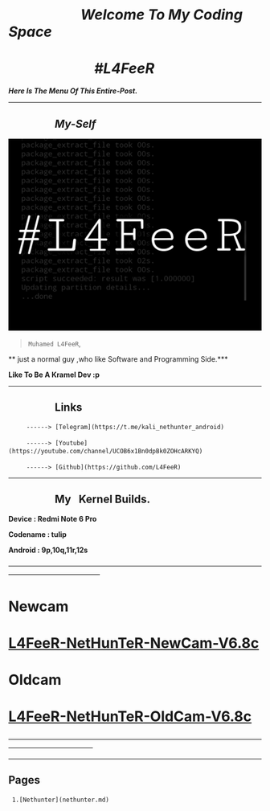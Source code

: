 # ***⠀⠀⠀⠀⠀⠀⠀Welcome To My Coding Space***


# *⠀⠀ ⠀⠀⠀⠀⠀⠀#L4FeeR*


***Here Is The Menu Of This Entire-Post.***

* * *


## ***⠀⠀⠀⠀⠀⠀My-Self***

![L4FeeR](assets/l4feer.png)

  > `Muhamed L4FeeR`,

** just a normal guy ,who like Software and Programming Side.***

**Like To Be A Kramel Dev :p**

* * *


## **⠀⠀⠀⠀⠀⠀Links**

         ------> [Telegram](https://t.me/kali_nethunter_android)

         ------> [Youtube](https://youtube.com/channel/UCOB6x1Bn0dpBk0ZOHcARKYQ)

         ------> [Github](https://github.com/L4FeeR)

 * * * 




## **⠀⠀⠀⠀⠀⠀My⠀Kernel Builds.**

**Device      : Redmi Note 6 Pro**

**Codename : tulip**

**Android    : 9p,10q,11r,12s**


—————————————————————————————————————————————————
# **Newcam**


# [L4FeeR-NetHunTeR-NewCam-V6.8c](assests/kernel/L4FeeR-NetHunTeR-NewCam-V6.8c.zip)


# **Oldcam**


# [L4FeeR-NetHunTeR-OldCam-V6.8c](assests/kernel/L4FeeR-NetHunTeR-OldCam-V6.8c)
————————————————————————————————————————————————

* * *

##           **Pages**

     1.[Nethunter](nethunter.md)
